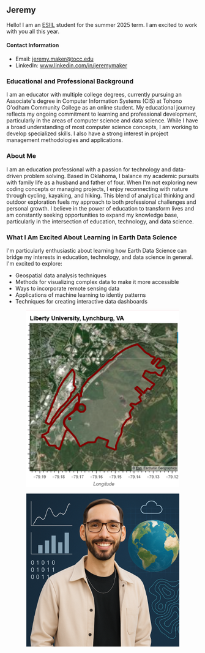 ## Jeremy
Hello!  I am an [ESIIL](https://esiil.org/) student for the summer 2025 term. I am excited to work with you all this year.  

#### Contact Information
* Email: jeremy.maker@tocc.edu
* LinkedIn: www.linkedin.com/in/jeremymaker

### Educational and Professional Background
I am an educator with multiple college degrees, currently pursuing an Associate's degree in Computer Information Systems (CIS) at Tohono O'odham Community College as an online student. My educational journey reflects my ongoing commitment to learning and professional development, particularly in the areas of computer science and data science. While I have a broad understanding of most computer science concepts, I am working to develop specialized skills. I also have a strong interest in project management methodologies and applications.
### About Me
I am an education professional with a passion for technology and data-driven problem solving. Based in Oklahoma, I balance my academic pursuits with family life as a husband and father of four. When I'm not exploring new coding concepts or managing projects, I enjoy reconnecting with nature through cycling, kayaking, and hiking. This blend of analytical thinking and outdoor exploration fuels my approach to both professional challenges and personal growth. I believe in the power of education to transform lives and am constantly seeking opportunities to expand my knowledge base, particularly in the intersection of education, technology, and data science.
### What I Am Excited About Learning in Earth Data Science
I'm particularly enthusiastic about learning how Earth Data Science can bridge my interests in education, technology, and data science in general. I'm excited to explore:
* Geospatial data analysis techniques
* Methods for visualizing complex  data to make it more accessible
* Ways to incorporate remote sensing data
* Applications of machine learning to identiy patterns
* Techniques for creating interactive data dashboards

<p align="center">
  <img src="img/haskellnew.png" width="400" alt="Image of Jeremy Maker, data science, and earth science">
</p>



<p align="center">
  <img src="img/Jeremy.DataSci.EarthSci.png" width="400" alt="Image of Jeremy Maker, data science, and earth science">
</p>

